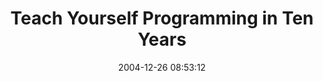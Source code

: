---
date: 2004-12-26 08:53:12
link:
  source: delicious
  source_url: https://del.icio.us/roytang
  text: Teach Yourself Programming in Ten Years
  url: http://www.norvig.com/21-days.html
slug: teach-yourself-programming-in-ten-years
source: delicious
tags:
- articles
- software-development
title: Teach Yourself Programming in Ten Years
---